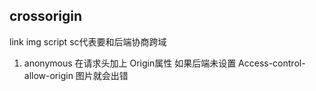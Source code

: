 ## crossorigin
link img script
sc代表要和后端协商跨域
1. anonymous
  在请求头加上 Origin属性
  如果后端未设置 Access-control-allow-origin
  图片就会出错